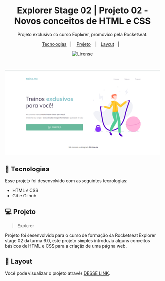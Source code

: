 <h1 align="center"> Explorer Stage 02 | Projeto 02 - Novos conceitos de HTML e CSS </h1>

<p align="center">
Projeto exclusivo do curso Explorer, promovido pela Rocketseat.
</p>

<p align="center">
  <a href="#-tecnologias">Tecnologias</a>&nbsp;&nbsp;&nbsp;|&nbsp;&nbsp;&nbsp;
  <a href="#-projeto">Projeto</a>&nbsp;&nbsp;&nbsp;|&nbsp;&nbsp;&nbsp;
  <a href="#-layout">Layout</a>&nbsp;&nbsp;&nbsp;|&nbsp;&nbsp;&nbsp;
</p>

<p align="center">
  <img alt="License" src="https://www.rocketseat.com.br/assets/logos/rocketseat.svg">
</p>

<br>

![preview](preview.png)

## 🚀 Tecnologias

Esse projeto foi desenvolvido com as seguintes tecnologias:

- HTML e CSS
- Git e Github

## 💻 Projeto

> Explorer

Projeto foi desenvolvido para o curso de formação da Rocketseat Explorer stage 02 da turma 6.0, este projeto simples introduziu alguns conceitos básicos de HTML e CSS para a criação de uma página web.

## 🔖 Layout

Você pode visualizar o projeto através [DESSE LINK](https://projeto02-stg-02.vercel.app/).
